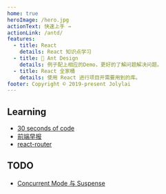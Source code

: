 ```yaml
---
home: true
heroImage: /hero.jpg
actionText: 快速上手 →
actionLink: /antd/
features:
  - title: React
    details: React 知识点学习
  - title: 🐜 Ant Design
    details: 例子配上相应的Demo，更好的了解问题解决问题。
  - title: React 全家桶
    details: 使用 React 进行项目开需要用到的库。
footer: Copyright © 2019-present Jolylai
---
```


## Learning

- [30 seconds of code](https://30secondsofcode.org/)
- [前端早报](https://github.com/sorrycc/zaobao/issues)
- [react-router](https://reacttraining.com/react-router/)

## TODO

- [Concurrent Mode 与 Suspense](https://mp.weixin.qq.com/s/JF6jm70l5U3btUdLsgnCNg)
